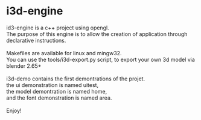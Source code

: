 i3d-engine
==========

id3-engine is a c++ project using opengl.
<br/>
The purpose of this engine is to allow the creation of application through declarative instructions.
<br/>
<br/>
Makefiles are available for linux and mingw32.
<br/>
You can use the tools/i3d-export.py script, to export your own 3d model via blender 2.65+
<br/>
<br/>
i3d-demo contains the first demontrations of the projet.
<br/>
the ui demonstration is named uitest,
<br/>
the model demontration is named home,
<br/>
and the font demonstration is named area.
<br />
<br/>
Enjoy!
